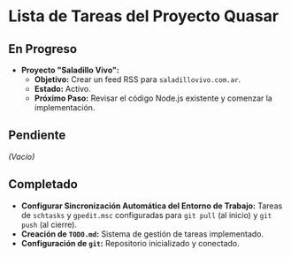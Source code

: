 # Lista de Tareas del Proyecto Quasar

## En Progreso
- **Proyecto "Saladillo Vivo":**
  - **Objetivo:** Crear un feed RSS para `saladillovivo.com.ar`.
  - **Estado:** Activo.
  - **Próximo Paso:** Revisar el código Node.js existente y comenzar la implementación.

## Pendiente
*(Vacío)*

## Completado
- **Configurar Sincronización Automática del Entorno de Trabajo:** Tareas de `schtasks` y `gpedit.msc` configuradas para `git pull` (al inicio) y `git push` (al cierre).
- **Creación de `TODO.md`:** Sistema de gestión de tareas implementado.
- **Configuración de `git`:** Repositorio inicializado y conectado.